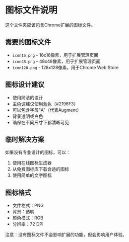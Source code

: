 # 图标文件说明

这个文件夹应该包含Chrome扩展的图标文件。

## 需要的图标文件

- `icon16.png` - 16x16像素，用于扩展管理页面
- `icon48.png` - 48x48像素，用于扩展管理页面
- `icon128.png` - 128x128像素，用于Chrome Web Store

## 图标设计建议

- 使用简洁的设计
- 主色调建议使用蓝色（#2196F3）
- 可以包含字母"A"（代表Augment）
- 背景透明或白色
- 确保在不同尺寸下都清晰可见

## 临时解决方案

如果没有专业设计的图标，可以：

1. 使用在线图标生成器
2. 从免费图标库下载合适的图标
3. 使用简单的文字图标

## 图标格式

- 文件格式：PNG
- 背景：透明
- 颜色模式：RGB
- 分辨率：72 DPI

注意：没有图标文件不会影响扩展的功能，但会影响用户体验。
